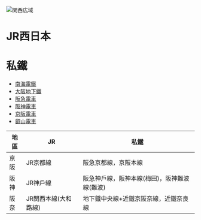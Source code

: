 ![関西広域](https://i.imgur.com/pXcvac9.png)





# JR西日本

# 私鐵

- [南海電鐵](http://www.nankai.co.jp/)
- [大阪地下鐵](https://www.osakametro.co.jp/)
- [阪急電車](https://www.hankyu.co.jp/) 
- [阪神電車](https://www.hanshin.co.jp/) 
- [京阪電車](https://www.keihan.co.jp)
- [叡山電車](https://eizandensha.co.jp/) 

| 地區 | JR                   | 私鐵                                         |
| ---- | -------------------- | -------------------------------------------- |
| 京阪 | JR京都線             | 阪急京都線，京阪本線                         |
| 阪神 | JR神戶線             | 阪急神戶線，阪神本線(梅田)，阪神難波線(難波) |
| 阪奈 | JR関西本線(大和路線) | 地下鐵中央線+近鐵京阪奈線，近鐵奈良線        |